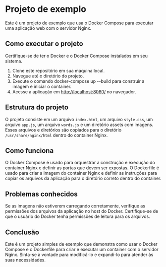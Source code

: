 # Projeto de exemplo

Este é um projeto de exemplo que usa o Docker Compose para executar uma aplicação web com o servidor Nginx.

## Como executar o projeto

Certifique-se de ter o Docker e o Docker Compose instalados em seu sistema.

1. Clone este repositório em sua máquina local.
2. Navegue até o diretório do projeto.
3. Execute o comando docker-compose up --build para construir a imagem e iniciar o container.
4. Acesse a aplicação em <http://localhost:8080/> no navegador.

## Estrutura do projeto

O projeto consiste em um arquivo `index.html`, um arquivo `style.css`, um arquivo `app.js`, um arquivo `words.js` e um diretório assets com imagens. Esses arquivos e diretórios são copiados para o diretório `/usr/share/nginx/html` dentro do container Nginx.

## Como funciona

O Docker Compose é usado para orquestrar a construção e execução do container Nginx e definir as portas que devem ser expostas. O Dockerfile é usado para criar a imagem do container Nginx e definir as instruções para copiar os arquivos da aplicação para o diretório correto dentro do container.

## Problemas conhecidos

Se as imagens não estiverem carregando corretamente, verifique as permissões dos arquivos da aplicação no host do Docker. Certifique-se de que o usuário do Docker tenha permissões de leitura para os arquivos.

## Conclusão

Este é um projeto simples de exemplo que demonstra como usar o Docker Compose e o Dockerfile para criar e executar um container com o servidor Nginx. Sinta-se à vontade para modificá-lo e expandi-lo para atender às suas necessidades.
